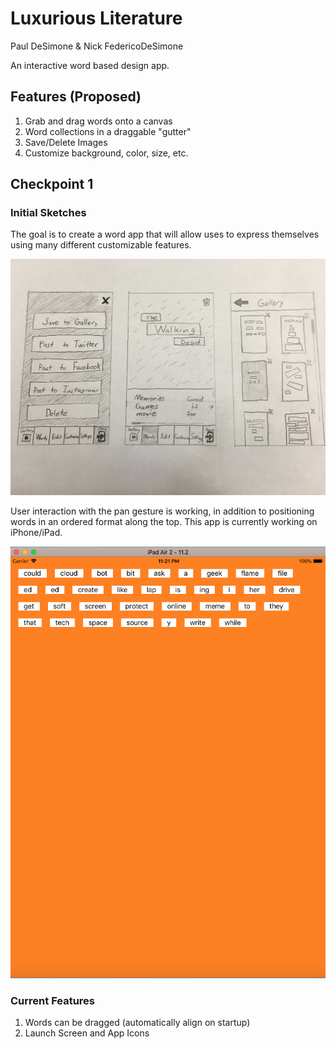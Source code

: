 # Luxurious Literature
Paul DeSimone & Nick FedericoDeSimone

An interactive word based design app.

## Features (Proposed)

1. Grab and drag words onto a canvas
2. Word collections in a draggable "gutter"
3. Save/Delete Images
4. Customize background, color, size, etc.

## Checkpoint 1

### Initial Sketches

The goal is to create a word app that will allow uses to express themselves using many different customizable features.

![alt text](img/sketches.png)

User interaction with the pan gesture is working, in addition to positioning words in an ordered format along the top. This app is currently working on iPhone/iPad.

![alt text](img/checkpoint1.png)

### Current Features

1. Words can be dragged (automatically align on startup)
2. Launch Screen and App Icons
